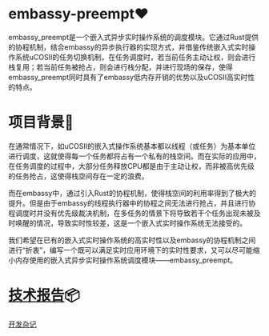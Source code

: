 # embassy-preempt❤️
embassy_preempt是一个嵌入式异步实时操作系统的调度模块。它通过Rust提供的协程机制，结合embassy的异步执行器的实现方式，并借鉴传统嵌入式实时操作系统uCOSII的任务切换机制，在任务调度时，若当前任务主动让权，则会进行栈复用；若当前任务被抢占，则会进行栈分配，并进行现场的保存，使得embassy_preempt同时具有了embassy低内存开销的优势以及uCOSII高实时性的特点。

# 项目背景📝

在通常情况下，如uCOSII的嵌入式操作系统基本都以线程（或任务）为基本单位进行调度，这就使得每一个任务都将占有一个私有的栈空间。而在实际的应用中，在任务调度的过程中，大部分任务释放CPU都是由于主动让权，而非被高优先级的任务抢占，这使得栈空间存在一定的浪费。

而在embassy中，通过引入Rust的协程机制，使得栈空间的利用率得到了极大的提升。但是由于embassy的线程执行器中的协程之间无法进行抢占，并且进行协程调度时并没有优先级裁决机制，在多任务的情景下将导致若干个任务出现未被及时唤醒的情况，导致实时性较差，这是一个嵌入式实时操作系统无法接受的。

我们希望在已有的嵌入式实时操作系统的高实时性以及embassy的协程机制之间进行“折衷”，编写一个既可以满足实时应用环境下的实时性要求，又可以尽可能缩小内存使用的嵌入式异步实时操作系统调度模块——embassy_preempt。

# [技术报告](docs/技术报告.md)📦
[开发杂记](https://liamy.clovy.top/article/RTOS/embassy-preempt)